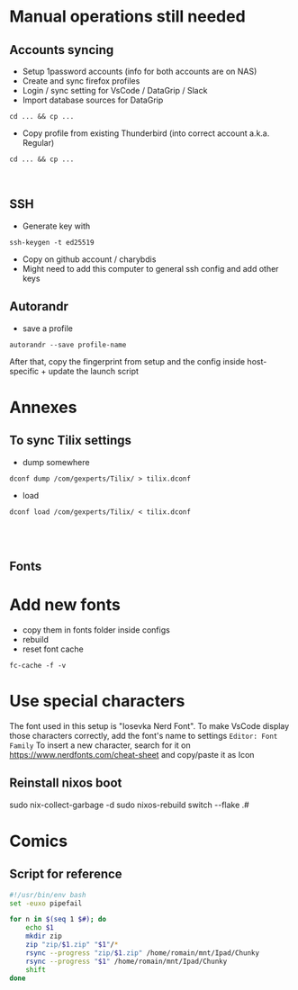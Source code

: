 # Manual operations still needed

## Accounts syncing

- Setup 1password accounts (info for both accounts are on NAS)
- Create and sync firefox profiles
- Login / sync setting for VsCode / DataGrip / Slack
- Import database sources for DataGrip

```
cd ... && cp ...
```

- Copy profile from existing Thunderbird (into correct account a.k.a. Regular)

```
cd ... && cp ...
```

<br />

## SSH

- Generate key with

```
ssh-keygen -t ed25519
```

- Copy on github account / charybdis
- Might need to add this computer to general ssh config and add other keys
  <br />

## Autorandr

- save a profile

```
autorandr --save profile-name
```

After that, copy the fingerprint from setup and the config inside host-specific + update the launch script
<br />

# Annexes

## To sync Tilix settings

- dump somewhere

```
dconf dump /com/gexperts/Tilix/ > tilix.dconf
```

- load

```
dconf load /com/gexperts/Tilix/ < tilix.dconf
```

<br />
<br />

## Fonts

# Add new fonts

- copy them in fonts folder inside configs
- rebuild
- reset font cache

```
fc-cache -f -v
```

# Use special characters

The font used in this setup is "Iosevka Nerd Font". To make VsCode display those characters correctly, add the font's
name to settings `Editor: Font Family`
To insert a new character, search for it on https://www.nerdfonts.com/cheat-sheet and copy/paste it as Icon

## Reinstall nixos boot

sudo nix-collect-garbage -d
sudo nixos-rebuild switch --flake .#

# Comics

## Script for reference

```bash
#!/usr/bin/env bash
set -euxo pipefail

for n in $(seq 1 $#); do
    echo $1
    mkdir zip
    zip "zip/$1.zip" "$1"/*
    rsync --progress "zip/$1.zip" /home/romain/mnt/Ipad/Chunky
    rsync --progress "$1" /home/romain/mnt/Ipad/Chunky
    shift
done
```
